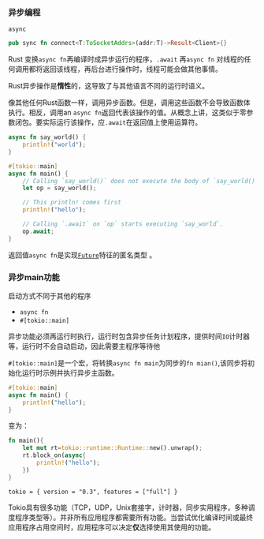 ### 异步编程

`async` 

```rust
pub sync fn connect<T:ToSocketAddrs>(addr:T)->Result<Client>{}
```

Rust 变换`async fn`再编译时成异步运行的程序，`.await` 再`async fn` 对线程的任何调用都将返回该线程，再后台进行操作时，线程可能会做其他事情。

Rust异步操作是**惰性**的，这导致了与其他语言不同的运行时语义。

像其他任何Rust函数一样，调用异步函数。但是，调用这些函数不会导致函数体执行。相反，调用an `async fn`返回代表该操作的值。从概念上讲，这类似于零参数闭包。要实际运行该操作，应`.await`在返回值上使用运算符。

```rust
async fn say_world() {
    println!("world");
}

#[tokio::main]
async fn main() {
    // Calling `say_world()` does not execute the body of `say_world()`.
    let op = say_world();

    // This println! comes first
    println!("hello");

    // Calling `.await` on `op` starts executing `say_world`.
    op.await;
}
```

返回值`async fn`是实现[`Future`](https://doc.rust-lang.org/std/future/trait.Future.html)特征的匿名类型 。

### 异步main功能

启动方式不同于其他的程序

- `async fn`
- `#[tokio::main]`

异步功能必须再运行时执行，运行时包含异步任务计划程序，提供时间`IO`计时器等，运行时不会自动启动，因此需要主程序等待他

`#[tokio::main]`是一个宏，将转换`async fn main`为同步的`fn mian()`,该同步将初始化运行时示例并执行异步主函数。

```rust
#[tokio::main]
async fn main() {
    println!("hello");
}
```

变为：

```rust
fn main(){
	let mut rt=tokio::runtime::Runtime::new().unwrap();
	rt.block_on(async{
		println!("hello");
	})
}
```





```
tokio = { version = "0.3", features = ["full"] }
```

Tokio具有很多功能（TCP，UDP，Unix套接字，计时器，同步实用程序，多种调度程序类型等）。并非所有应用程序都需要所有功能。当尝试优化编译时间或最终应用程序占用空间时，应用程序可以决定**仅**选择使用其使用的功能。

























